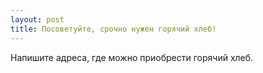 ```yaml
---
layout: post 
title: Посоветуйте, срочно нужен горячий хлеб! 
--- 
```

Напишите адреса, где можно приобрести горячий хлеб.